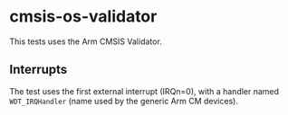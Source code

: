 # cmsis-os-validator

This tests uses the Arm CMSIS Validator.

## Interrupts

The test uses the first external interrupt (IRQn=0), with a handler named
`WDT_IRQHandler` (name used by the generic Arm CM devices).
